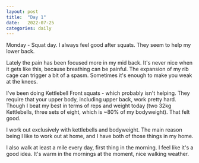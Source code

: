```yaml
---
layout: post
title:  "Day 1"
date:   2022-07-25
categories: daily
---
```

Monday - Squat day. I always feel good after squats. They seem to help my lower back.

Lately the pain has been focused more in my mid back. It's never nice when it gets like this, because breathing can be painful. The expansion of my rib cage can trigger a bit of a spasm. Sometimes it's enough to make you weak at the knees.

I've been doing Kettlebell Front squats - which probably isn't helping. They require that your upper body, including upper back, work pretty hard. Though I beat my best in terms of reps and weight today (two 32kg Kettlebells, three sets of eight, which is ~80% of my bodyweight). That felt good. 

I work out exclusively with kettlebells and bodyweight. The main reason being I like to work out at home, and I have both of those things in my home.

I also walk at least a mile every day, first thing in the morning. I feel like it's a good idea. It's warm in the mornings at the moment, nice walking weather.



